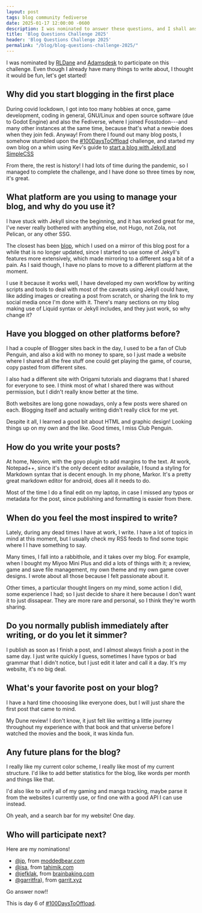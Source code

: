 ```yaml
---
layout: post
tags: blog community fediverse
date: 2025-01-17 12:00:00 -0600
description: I was nominated to answer these questions, and I shall answer.
title: 'Blog Questions Challenge 2025'
header: 'Blog Questions Challenge 2025'
permalink: "/blog/blog-questions-challenge-2025/"
---
```


I was nominated by [RLDane](https://rldane.space/blog-questions-challenge-2025.html) and [Adamsdesk](https://www.adamsdesk.com/posts/blog-questions-challenge-2025) to participate on this challenge. Even though I already have many things to write about, I thought it would be fun, let's get started!

## Why did you start blogging in the first place

During covid lockdown, I got into too many hobbies at once, game development, coding in general, GNU/Linux and open source software (due to Godot Engine) and also the Fediverse, where I joined Fosstodon---and many other instances at the same time, because that's what a newbie does when they join fedi.
Anyway! From there I found out many blog posts, I somehow stumbled upon the [#100DaysToOffload](https://100daystooffload.com) challenge, and started my own blog on a whim using Kev's guide to [start a blog with Jekyll and SimpleCSS](https://kevquirk.com/blog/how-to-build-jekyll-site-simple-css)

From there, the rest is history! I had lots of time during the pandemic, so I managed to complete the challenge, and I have done so three times by now, it's great.

## What platform are you using to manage your blog, and why do you use it?

I have stuck with Jekyll since the beginning, and it has worked great for me, I've never really bothered with anything else, not Hugo, not Zola, not Pelican, or any other SSG.

The closest has been [blop](https://gitlab.com/uoou/blop), which I used on a mirror of this blog post for a while that is no longer updated, since I started to use some of Jekyll's features more extensively, which made mirroring to a different ssg a bit of a pain. As I said though, I have no plans to move to a different platform at the moment.

I use it because it works well, I have developed my own workflow by writing scripts and tools to deal with most of the caveats using Jekyll could have, like adding images or creating a post from scratch, or sharing the link to my social media once I'm done with it. There's many sections on my blog making use of Liquid syntax or Jekyll includes, and they just work, so why change it?

## Have you blogged on other platforms before?

I had a couple of Blogger sites back in the day, I used to be a fan of Club Penguin, and also a kid with no money to spare, so I just made a website where I shared all the free stuff one could get playing the game, of course, copy pasted from different sites.

I also had a different site with Origami tutorials and diagrams that I shared for everyone to see. I think most of what I shared there was without permission, but I didn't really know better at the time.

Both websites are long gone nowadays, only a few posts were shared on each. Blogging itself and actually writing didn't really click for me yet. 
 
Despite it all, I learned a good bit about HTML and graphic design! Looking things up on my own and the like. Good times, I miss Club Penguin. 

## How do you write your posts?

At home, Neovim, with the goyo plugin to add margins to the text.
At work, Notepad++, since it's the only decent editor available, I found a styling for Markdown syntax that is decent enough.
In my phone, Markor. It's a pretty great markdown editor for android, does all it needs to do.

Most of the time I do a final edit on my laptop, in case I missed any typos or metadata for the post, since publishing and formatting is easier from there.

## When do you feel the most inspired to write?

Lately, during any dead times I have at work, I write. I have a lot of topics in mind at this moment, but I usually check my RSS feeds to find some topic where I I have something to say.

Many times, I fall into a rabbithole, and it takes over my blog. For example, when I bought my Miyoo Mini Plus and did a lots of things with it; a review, game and save file management, my own theme and my own game cover designs. I wrote about all those because I felt passionate about it.

Other times, a particular thought lingers on my mind, some action I did, some experience I had; so I just decide to share it here because I don't want it to just dissapear. They are more rare and personal, so I think they're worth sharing.

## Do you normally publish immediately after writing, or do you let it simmer?

I publish as soon as I finish a post, and I almost always finish a post in the same day. I just write quickly I guess, sometimes I have typos or bad grammar that I didn't notice, but I just edit it later and call it a day. It's my website, it's no big deal.

## What's your favorite post on your blog?

I have a hard time chooosing like everyone does, but I will just share the first post that came to mind.

My Dune review! I don't know, it just felt like writting a little journey throughout my experience with that book and that universe before I watched the movies and the book, it was kinda fun.

## Any future plans for the blog?

I really like my current color scheme, I really like most of my current structure. I'd like to add better statistics for the blog, like words per month and things like that.

I'd also like to unify all of my gaming and manga tracking, maybe parse it from the websites I currently use, or find one with a good API I can use instead.

Oh yeah, and a search bar for my website! One day.

## Who will participate next?

Here are my nominations!

- [@jp](https://lowkey.zone/@jp), from [moddedbear.com](https://moddedbear.com)
- [@isa](https://thenighthas.me/@isa), from [tahimik.com](https://tahimik.com)
- [@jefklak](https://dosgane.club/@jefklak), from [brainbaking.com](https://brainbaking.com/)
- [@garritfra](https://fosstodon.org/@garritfra)), from [garrit.xyz](https://garrit.xyz)

Go answer now!!

This is day 6 of [#100DaysToOffload](https://100daystooffload.com).
